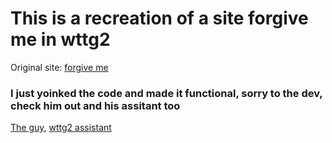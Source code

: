 # This is a recreation of a site forgive me in wttg2
Original site: [forgive me]([https://pages.github.com/](https://fiercethundr.github.io/wttg2-assistant/Clickpoint%20Guides/140.html))

### I just yoinked the code and made it functional, sorry to the dev, check him out and his assitant too
[The guy](https://github.com/fiercethundr), [wttg2 assistant](https://github.com/FierceThundr/wttg2-assistant)
